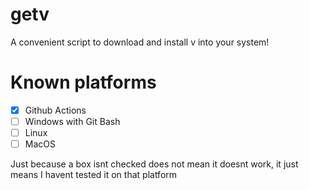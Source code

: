 # getv
A convenient script to download and install v into your system!

# Known platforms
- [x] Github Actions
- [ ] Windows with Git Bash
- [ ] Linux
- [ ] MacOS

Just because a box isnt checked does not mean it doesnt work, it just means I havent tested it on that platform
